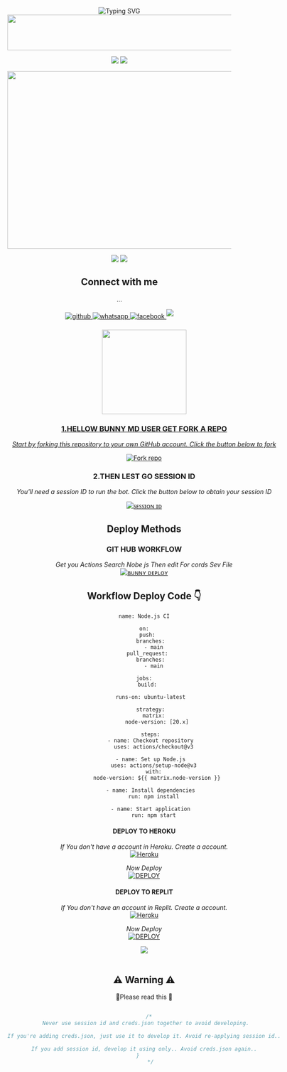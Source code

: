 <div align="center">
  <p align="/center">
  

![Typing SVG](https://readme-typing-svg.herokuapp.com?font=Rockstar-=1000&lines=🐰+𝐁𝐔𝐍𝐍𝐘+𝐌𝐃+𝐁𝐎𝐓+𝐕1+𝐍𝐄𝐖+🐰)
<img src="https://i.imgur.com/dBaSKWF.gif" height="80" width="200%">

<a><img src='https://i.imgur.com/LyHic3i.gif'/></a>
<a><img src='https://i.imgur.com/LyHic3i.gif'/></a>

  <a href="https://heroku.com/deploy"><img src="https://github.com/NIKO-PAMIYA/BUNNY-MD/blob/main/media/20241124_092832.jpg?raw=true" width="600" height="400"/>
</p>    <a/>


<a><img src='https://i.imgur.com/LyHic3i.gif'/></a>
<a><img src='https://i.imgur.com/LyHic3i.gif'/></a>

## Connect with me
...

<div align="center">
<a href="https://github.com/NIKO-PAMIYA" target="_blank">
<img src=https://img.shields.io/badge/github-%2324292e.svg?&style=for-the-badge&logo=github&logoColor=white alt=github style="margin-bottom: 5px;" />
</a>
<a href="https://wa.me/+94743595243">
<img src=https://img.shields.io/badge/whatsapp-%2300acee.svg?&style=for-the-badge&logo=whatsapp&logoColor=white alt=whatsapp style="margin-bottom: 5px;" />
</a>
<a href="https://www.facebook.com/share/rDpoN8bjWYXjtE9N/" target="_blank">
<img src=https://img.shields.io/badge/facebook-%232E87FB.svg?&style=for-the-badge&logo=facebook&logoColor=white alt=facebook style="margin-bottom: 5px;" />
</a>  
<a href="https://youtube.com/@tech_with_pamiya?si=uyyodexgwlv050di" target="_blank">	
<img src=https://img.shields.io/badge/youtube-%232E87FB.svg?&style=for-the-badge&logo=youtube&logoColor=black=youtube style="margin-bottom: 5px;" />	
</div>  
<br/>
<div align="center" style="display:inline-block;flex-wrap:nowrap";>
<img src="https://media.tenor.com/BzMSfXg3bMcAAAAd/medusa-fgo.gif" style="height:190px"/>





### 1.HELLOW BUNNY MD USER GET FORK A REPO
_Start by forking this repository to your own GitHub account. Click the button below to fork_

<a href='https://github.com/NIKO-PAMIYA/BUNNY-MD/fork' target="_blank"><img alt='Fork repo' src='https://img.shields.io/badge/ꜰᴏʀᴋ ʙᴜɴɴʏ ᴍᴅ-black?style=for-the-badge&logo=git&logoColor=white'/></a>

### 2.THEN LEST GO SESSION ID
_You'll need a session ID to run the bot. Click the button below to obtain your session ID_

<a href='https://fantastic-computing-machine-q7pprvgq65xj2x7rq-7860.app.github.dev/' target="_blank"><img alt='ꜱᴇꜱꜱɪᴏɴ ɪᴅ' src='https://img.shields.io/badge/Session_id-100000?style=for-the-badge&logo=scan&logoColor=white&labelColor=black&color=green'/></a>


 ##  Deploy Methods
 
 ### GIT HUB WORKFLOW
 
 _Get you Actions Search Nobe js Then edit For cords Sev File_
 <br>
<a href='https://github.com/NIKO-PAMIYA/BUNNY-MD/new/main?filename=.github%2Fworkflows%2Fnode.js.yml&workflow_template=ci%2Fnode.js' target="_blank"><img alt='ʙᴜɴɴʏ ᴅᴇᴘʟᴏʏ' src='https://img.shields.io/badge/-ʀᴜɴ ꜰᴏʀ ɢɪᴛ ʜᴜʙ-pink?style=for-the-badge&logo=github&logoColor=white'/></a>


## Workflow Deploy Code 👇


```
name: Node.js CI

on:
  push:
    branches:
      - main
  pull_request:
    branches:
      - main

jobs:
  build:

    runs-on: ubuntu-latest

    strategy:
      matrix:
        node-version: [20.x]

    steps:
    - name: Checkout repository
      uses: actions/checkout@v3

    - name: Set up Node.js
      uses: actions/setup-node@v3
      with:
        node-version: ${{ matrix.node-version }}

    - name: Install dependencies
      run: npm install

    - name: Start application
      run: npm start
```

#### DEPLOY TO HEROKU 

 _If You don't have a account in Heroku. Create a account._
    <br>
<a href='https://signup.heroku.com/' target="_blank"><img alt='Heroku' src='https://img.shields.io/badge/-Create-purpale?style=for-the-badge&logo=heroku&logoColor=white'/></a>

 _Now Deploy_
    <br>
<a href='https://heroku.com/deploy' target="_blank"><img alt='DEPLOY' src='https://img.shields.io/badge/-DEPLOY-purpale?style=for-the-badge&logo=heroku&logoColor=white'/></a>

#### DEPLOY TO REPLIT

 _If You don't have an account in Replit. Create a account._
    <br>
<a href='https://replit.com/signup' target="_blank"><img alt='Heroku' src='https://img.shields.io/badge/-Create-black?style=for-the-badge&logo=replit&logoColor=white'/></a>


_Now Deploy_
    <br>
    <a href='https://repl.it/NIKO-PAMIYA/BUNNY-MD' target="_blank"><img alt='DEPLOY' src='https://img.shields.io/badge/-DEPLOY-black?style=for-the-badge&logo=replit&logoColor=white'/></a>

    
<img src="https://user-images.githubusercontent.com/73097560/115834477-dbab4500-a447-11eb-908a-139a6edaec5c.gif">



 </br>


 <br>
<h2 align="center"> ⚠️ Warning ⚠️
 </h2>

📰Please read this 📰
```js  
   
   /*
 Never use session id and creds.json together to avoid developing.

If you're adding creds.json, just use it to develop it. Avoid re-applying session id..

If you add session id, develop it using only.. Avoid creds.json again..
  }      
    */
   




